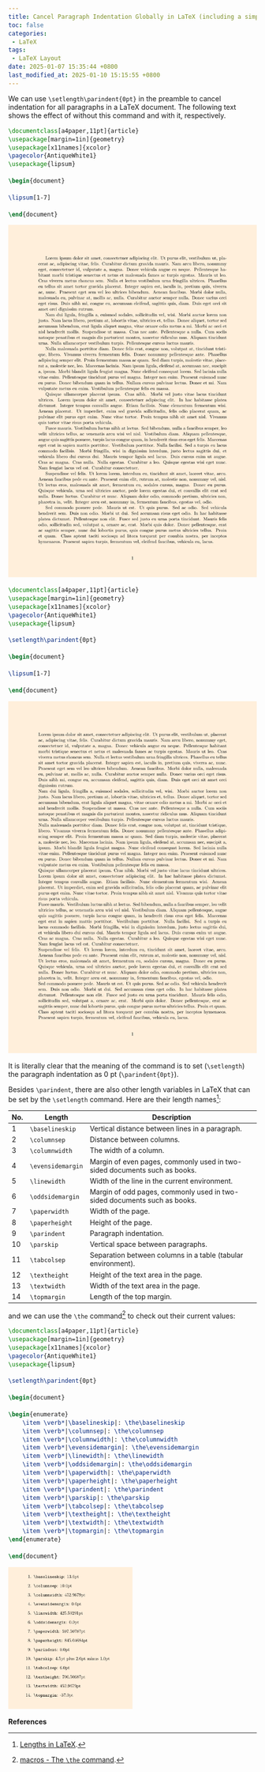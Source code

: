 ```yaml
---
title: Cancel Paragraph Indentation Globally in LaTeX (including a simple introduction to LaTeX length variables)
toc: false
categories:
 - LaTeX
tags:
 - LaTeX Layout
date: 2025-01-07 15:35:44 +0800
last_modified_at: 2025-01-10 15:15:55 +0800
---
```


We can use `\setlength\parindent{0pt}` in the preamble to cancel indentation for all paragraphs in a LaTeX document. The following text shows the effect of without this command and with it, respectively.

```latex
\documentclass[a4paper,11pt]{article}
\usepackage[margin=1in]{geometry}
\usepackage[x11names]{xcolor}
\pagecolor{AntiqueWhite1}
\usepackage{lipsum}

\begin{document}

\lipsum[1-7]

\end{document}
```

![img-1](https://raw.githubusercontent.com/HelloWorld-1017/blog-images-1/main/imgs/202501071600827.png)

```latex
\documentclass[a4paper,11pt]{article}
\usepackage[margin=1in]{geometry}
\usepackage[x11names]{xcolor}
\pagecolor{AntiqueWhite1}
\usepackage{lipsum}

\setlength\parindent{0pt}

\begin{document}

\lipsum[1-7]

\end{document}
```

![img-1](https://raw.githubusercontent.com/HelloWorld-1017/blog-images-1/main/imgs/202501071601895.png)

It is literally clear that the meaning of the command is to set (`\setlength`) the paragraph indentation as 0 pt (`\parindent{0pt}`).

Besides `\parindent`, there are also other length variables in LaTeX that can be set by the `\setlength` command. Here are their length names[^1]:

| No.  | Length            | Description                                                  |
| ---- | ----------------- | ------------------------------------------------------------ |
| 1    | `\baselineskip`   | Vertical distance between lines in a paragraph.              |
| 2    | `\columnsep`      | Distance between columns.                                    |
| 3    | `\columnwidth`    | The width of a column.                                       |
| 4    | `\evensidemargin` | Margin of even pages, commonly used in two-sided documents such as books. |
| 5    | `\linewidth`      | Width of the line in the current environment.                |
| 6    | `\oddsidemargin`  | Margin of odd pages, commonly used in two-sided documents such as books. |
| 7    | `\paperwidth`     | Width of the page.                                           |
| 8    | `\paperheight`    | Height of the page.                                          |
| 9    | `\parindent`      | Paragraph indentation.                                       |
| 10   | `\parskip`        | Vertical space between paragraphs.                           |
| 11   | `\tabcolsep`      | Separation between columns in a table (tabular environment). |
| 12   | `\textheight`     | Height of the text area in the page.                         |
| 13   | `\textwidth`      | Width of the text area in the page.                          |
| 14   | `\topmargin`      | Length of the top margin.                                    |

and we can use the `\the` command[^2] to check out their current values:

```latex
\documentclass[a4paper,11pt]{article}
\usepackage[margin=1in]{geometry}
\usepackage[x11names]{xcolor}
\pagecolor{AntiqueWhite1}
\usepackage{lipsum}

\setlength\parindent{0pt}

\begin{document}

\begin{enumerate}
    \item \verb*|\baselineskip|: \the\baselineskip
    \item \verb*|\columnsep|: \the\columnsep
    \item \verb*|\columnwidth|: \the\columnwidth
    \item \verb*|\evensidemargin|: \the\evensidemargin
    \item \verb*|\linewidth|: \the\linewidth
    \item \verb*|\oddsidemargin|: \the\oddsidemargin
    \item \verb*|\paperwidth|: \the\paperwidth
    \item \verb*|\paperheight|: \the\paperheight
    \item \verb*|\parindent|: \the\parindent
    \item \verb*|\parskip|: \the\parskip
    \item \verb*|\tabcolsep|: \the\tabcolsep
    \item \verb*|\textheight|: \the\textheight
    \item \verb*|\textwidth|: \the\textwidth
    \item \verb*|\topmargin|: \the\topmargin
\end{enumerate}

\end{document}
```

<img src="https://raw.githubusercontent.com/HelloWorld-1017/blog-images-1/main/imgs/202501101515289.png" alt="image-20250110151542179" style="width:50%;" />

<br>

**References**

[^1]: [Lengths in LaTeX](https://www.overleaf.com/learn/latex/Lengths_in_LaTeX).
[^2]: [macros - The `\the` command](https://tex.stackexchange.com/questions/38674/the-the-command).
